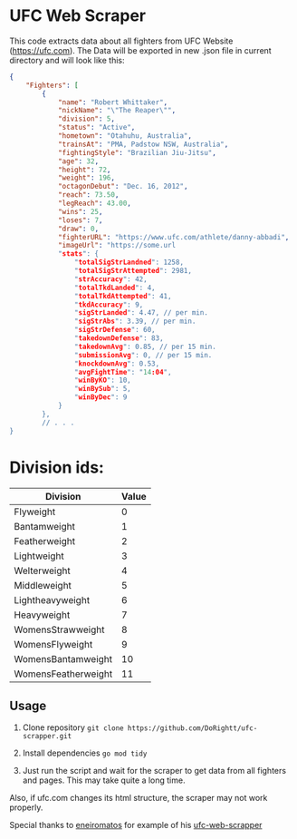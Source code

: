 # UFC Web Scraper

This code extracts data about all fighters from UFC Website (https://ufc.com). The Data will be exported in new .json file in current directory and will look like this:

```JSON
{
    "Fighters": [
        {
            "name": "Robert Whittaker",
            "nickName": "\"The Reaper\"",
            "division": 5,
            "status": "Active",
            "hometown": "Otahuhu, Australia",
            "trainsAt": "PMA, Padstow NSW, Australia",
            "fightingStyle": "Brazilian Jiu-Jitsu",
            "age": 32,
            "height": 72,
            "weight": 196,
            "octagonDebut": "Dec. 16, 2012",
            "reach": 73.50,
            "legReach": 43.00,
            "wins": 25,
            "loses": 7,
            "draw": 0,
            "fighterURL": "https://www.ufc.com/athlete/danny-abbadi",
            "imageUrl": "https://some.url
            "stats": {
                "totalSigStrLandned": 1258,
                "totalSigStrAttempted": 2981,
                "strAccuracy": 42,
                "totalTkdLanded": 4,
                "totalTkdAttempted": 41,
                "tkdAccuracy": 9,
                "sigStrLanded": 4.47, // per min.
                "sigStrAbs": 3.39, // per min.
                "sigStrDefense": 60,
                "takedownDefense": 83,
                "takedownAvg": 0.85, // per 15 min.
                "submissionAvg": 0, // per 15 min.
                "knockdownAvg": 0.53,
                "avgFightTime": "14:04",
                "winByKO": 10,
                "winBySub": 5,
                "winByDec": 9
            }
        },
        // . . .
}
```

# Division ids:

| Division            | Value |
| ------------------- | ----- |
| Flyweight           | 0     |
| Bantamweight        | 1     |
| Featherweight       | 2     |
| Lightweight         | 3     |
| Welterweight        | 4     |
| Middleweight        | 5     |
| Lightheavyweight    | 6     |
| Heavyweight         | 7     |
| WomensStrawweight   | 8     |
| WomensFlyweight     | 9     |
| WomensBantamweight  | 10    |
| WomensFeatherweight | 11    |

## Usage

1. Clone repository
   `git clone https://github.com/DoRightt/ufc-scrapper.git`

2. Install dependencies
   `go mod tidy`

3. Just run the script and wait for the scraper to get data from all fighters and pages. This may take quite a long time.

Also, if ufc.com changes its html structure, the scraper may not work properly.

Special thanks to [eneiromatos](https://github.com/eneiromatos) for example of his [ufc-web-scrapper](https://github.com/eneiromatos/UFC-Fighters-Scraper)
